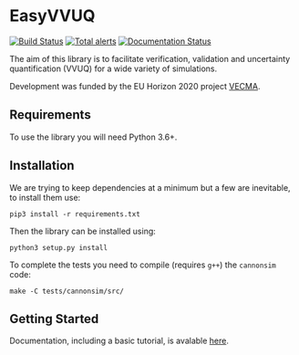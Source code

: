# EasyVVUQ

[![Build Status](https://travis-ci.org/UCL-CCS/EasyVVUQ.svg?branch=master)](https://travis-ci.org/UCL-CCS/EasyVVUQ)
[![Total alerts](https://img.shields.io/lgtm/alerts/g/UCL-CCS/EasyVVUQ.svg?logo=lgtm&logoWidth=18)](https://lgtm.com/projects/g/UCL-CCS/EasyVVUQ/alerts/)
[![Documentation Status](https://readthedocs.org/projects/easyvvuq/badge/?version=latest)](https://easyvvuq.readthedocs.io/)

The aim of this library is to facilitate verification, validation and 
uncertainty quantification (VVUQ) for a wide variety of simulations.

Development was funded by the EU Horizon 2020 project [VECMA](http://www.vecma.eu/).

## Requirements

To use the library you will need Python 3.6+.

## Installation

We are trying to keep dependencies at a minimum but a few are inevitable, to install them use:

```
pip3 install -r requirements.txt
```

Then the library can be installed using:
```buildoutcfg
python3 setup.py install
```

To complete the tests you need to compile (requires `g++`) the `cannonsim` code:
```
make -C tests/cannonsim/src/ 
```

## Getting Started

Documentation, including a basic tutorial, is avalable [here](https://easyvvuq.readthedocs.io).
